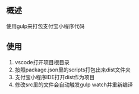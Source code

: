 ## 概述
使用gulp来打包支付宝小程序代码

## 使用
1. vscode打开项目根目录
2. 按照package.json里的scripts打包出来dist文件夹
3. 支付宝小程序IDE打开dist作为项目
4. 修改src里的文件会自动触发gulp watch并重新编译

